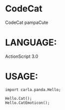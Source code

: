 # CodeCat
CodeCat pampaCute

# LANGUAGE:
ActionScript 3.0

# USAGE:
    import carla.panda.Hello;
    
    Hello.Cat();
    Hello.CatEmoticon();
